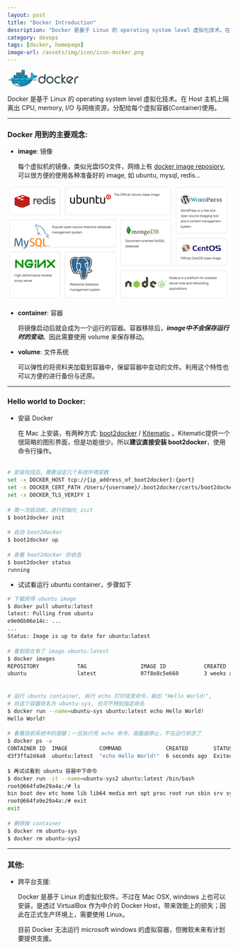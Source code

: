 ```yaml
---
layout: post
title: "Docker Introduction"
description: "Docker 是基于 Linux 的 operating system level 虚拟化技术。在 Host 主机上隔离出 CPU, memory, I/O 与网络资源，分配给每个虚拟容器(Container)使用。"
category: devops
tags: [docker, homepage]
image-url: /assets/img/icon/icon-docker.png
---
```



![alt text][icon-docker]

Docker 是基于 Linux 的 operating system level 虚拟化技术。在 Host 主机上隔离出 CPU, memory, I/O 与网络资源，分配给每个虚拟容器(Container)使用。

---

### Docker 用到的主要观念:


- **image**: 镜像

   每个虚拟机的镜像，类似光盘ISO文件，网络上有 [docker image reposiory](https://registry.hub.docker.com/), 可以很方便的使用各种准备好的 image, 如 ubuntu, mysql, redis...

![alt text][img-docker-repo]

- **container**: 容器 

   将镜像启动后就会成为一个运行的容器。容器移除后，***image中不会保存运行时的变动***。因此需要使用 volume 来保存移动。

- **volume**: 文件系统

   可以弹性的将资料夹加载到容器中，保留容器中变动的文件。利用这个特性也可以方便的进行备份与还原。

---

### Hello world to Docker:

- 安装 Docker
    
    在 Mac 上安装，有两种方式: [boot2docker](https://github.com/boot2docker/osx-installer/releases/tag/v1.6.2) /  [Kitematic](https://kitematic.com/) 。Kitematic提供一个很简略的图形界面，但是功能很少。所以**建议直接安装 boot2docker**，使用命令行操作。

```bash

# 安装完成后，需要设定几个系统环境变数
set -x DOCKER_HOST tcp://{ip_address_of_boot2docker}:{port}
set -x DOCKER_CERT_PATH /Users/{username}/.boot2docker/certs/boot2docker-vm
set -x DOCKER_TLS_VERIFY 1

# 第一次启动前，进行初始化 init
$ boot2docker init
        
# 启动 boot2docker
$ boot2docker up
        
# 查看 boot2docker 的状态
$ boot2docker status
running
```

- 试试看运行 ubuntu container，步骤如下

```bash
# 下载获得 ubuntu image
$ docker pull ubuntu:latest
latest: Pulling from ubuntu
e9e06b06e14c: ...
...
Status: Image is up to date for ubuntu:latest

# 看到现在有了 image ubuntu:latest
$ docker images
REPOSITORY            TAG                 IMAGE ID            CREATED             VIRTUAL SIZE
ubuntu                latest              07f8e8c5e660        3 weeks ago         188.3 MB


# 运行 ubuntu container, 执行 echo 打印信息命令，输出 "Hello World!",
# 将这个容器命名为 ubuntu-sys, 也可不特别指定命名
$ docker run --name=ubuntu-sys ubuntu:latest echo Hello World!
Hello World!

# 看看目前系统中的容器；一旦执行完 echo 命令，容器就停止，不在运行状态了
$ docker ps -a
CONTAINER ID  IMAGE          COMMAND              CREATED        STATUS                    PORTS  NAMES
d3f3ffa2d4a8  ubuntu:latest  "echo Hello World!"  6 seconds ago  Exited (0) 5 seconds ago         ubuntu-sys

$ 再试试看到 ubuntu 容器中下命令
$ docker run -it --name=ubuntu-sys2 ubuntu:latest /bin/bash
root@664fa9e29a4a:/# ls
bin boot dev etc home lib lib64 media mnt opt proc root run sbin srv sys tmp usr var
root@664fa9e29a4a:/# exit
exit

# 删除掉 container
$ docker rm ubuntu-sys
$ docker rm ubuntu-sys2

```

---

### 其他:

- 跨平台支援: 
	
	Docker 是基于 Linux 的虚拟化软件。不过在 Mac OSX, windows 上也可以安装，是透过 VirtualBox 作为中介的 Docker Host，带来效能上的损失；因此在正式生产环境上，需要使用 Linux。
	
	目前 Docker 无法运行 microsoft windows 的虚拟容器，但微软未来有计划要提供支援。

[icon-docker]: /assets/img/icon/icon-docker.png "Docker"
[img-docker-repo]: /assets/img/2015-05/2015-05-22_docker_images.png